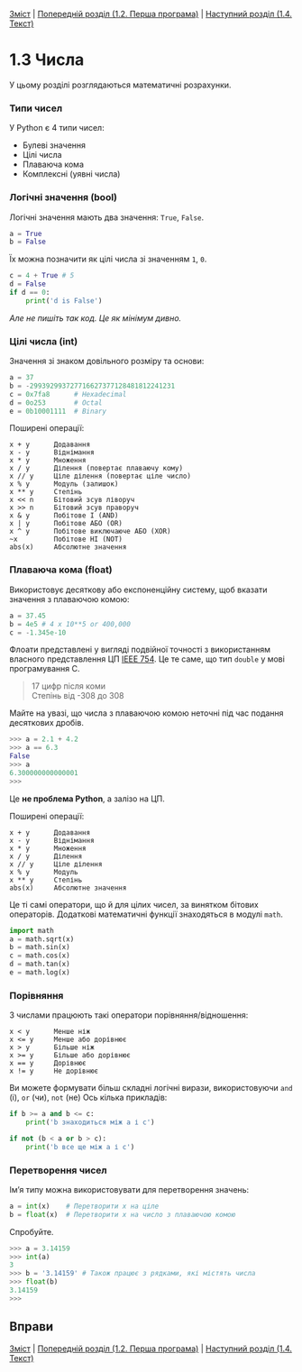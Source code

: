 [Зміст](../Contents.md) \| [Попередній розділ (1.2. Перша програма)](02_Hello_world.md) \| [Наступний розділ (1.4. Текст)](04_Strings.md)

# 1.3 Числа

У цьому розділі розглядаються математичні розрахунки.

### Типи чисел

У Python є 4 типи чисел:
* Булеві значення
* Цілі числа
* Плаваюча кома
* Комплексні (уявні числа)

### Логічні значення (bool)
Логічні значення мають два значення: `True`, `False`.
```python
a = True
b = False
```

Їх можна позначити як цілі числа зі значенням `1`, `0`.
```python
c = 4 + True # 5
d = False
if d == 0:
    print('d is False')
```
*Але не пишіть так код. Це як мінімум дивно.*

### Цілі числа (int)
Значення зі знаком довільного розміру та основи:
```python
a = 37
b = -299392993727716627377128481812241231
c = 0x7fa8      # Hexadecimal
d = 0o253       # Octal
e = 0b10001111  # Binary
```

Поширені операції:
```
x + y      Додавання
x - y      Віднімання
x * y      Множення
x / y      Ділення (повертає плаваючу кому)
x // y     Ціле ділення (повертає ціле число)
x % y      Модуль (залишок)
x ** y     Степінь
x << n     Бітовий зсув ліворуч
x >> n     Бітовий зсув праворуч
x & y      Побітове І (AND)
x | y      Побітове АБО (OR)
x ^ y      Побітове виключаюче АБО (XOR)
~x         Побітове НІ (NOT)
abs(x)     Абсолютне значення
```

### Плаваюча кома (float)
Використовує десяткову або експоненційну систему, щоб вказати значення з плаваючою комою:
```python
a = 37.45
b = 4e5 # 4 x 10**5 or 400,000
c = -1.345e-10
```

Флоати представлені у вигляді подвійної точності з використанням власного представлення ЦП [IEEE 754](https://uk.wikipedia.org/wiki/IEEE_754). Це те саме, що тип `double` у мові програмування C.
> 17 цифр після коми  
> Степінь від -308 до 308

Майте на увазі, що числа з плаваючою комою неточні під час подання десяткових дробів.
```python
>>> a = 2.1 + 4.2
>>> a == 6.3
False
>>> a
6.300000000000001
>>>
```
Це **не проблема Python**, а залізо на ЦП.

Поширені операції:
```
x + y      Додавання
x - y      Віднімання
x * y      Множення
x / y      Ділення
x // y     Ціле ділення
x % y      Модуль
x ** y     Степінь
abs(x)     Абсолютне значення
```

Це ті самі оператори, що й для цілих чисел, за винятком бітових операторів. Додаткові математичні функції знаходяться в модулі `math`.
```python
import math
a = math.sqrt(x)
b = math.sin(x)
c = math.cos(x)
d = math.tan(x)
e = math.log(x)
```

### Порівняння
З числами працюють такі оператори порівняння/відношення:
```
x < y      Менше ніж
x <= y     Менше або дорівнює
x > y      Більше ніж
x >= y     Більше або дорівнює
x == y     Дорівнює
x != y     Не дорівнює
```

Ви можете формувати більш складні логічні вирази, використовуючи `and` (і), `or` (чи), `not` (не)
Ось кілька прикладів:
```python
if b >= a and b <= c:
    print('b знаходиться між a і c')

if not (b < a or b > c):
    print('b все ще між a і c')
```

### Перетворення чисел
Ім’я типу можна використовувати для перетворення значень:
```python
a = int(x)    # Перетворити x на ціле
b = float(x)  # Перетворити x на число з плаваючою комою
```

Спробуйте.
```python
>>> a = 3.14159
>>> int(a)
3
>>> b = '3.14159' # Також працює з рядками, які містять числа
>>> float(b)
3.14159
>>>
```

## Вправи


[Зміст](../Contents.md) \| [Попередній розділ (1.2. Перша програма)](02_Hello_world.md) \| [Наступний розділ (1.4. Текст)](04_Strings.md)
